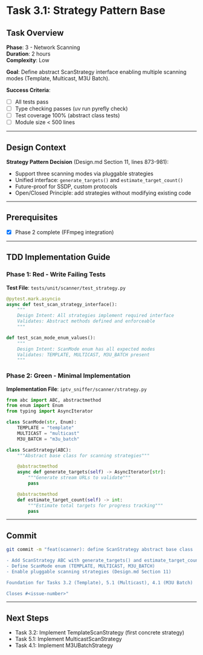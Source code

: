# Task 3.1: Strategy Pattern Base

## Task Overview

**Phase**: 3 - Network Scanning  
**Duration**: 2 hours  
**Complexity**: Low

**Goal**: Define abstract ScanStrategy interface enabling multiple scanning modes (Template, Multicast, M3U Batch).

**Success Criteria**:

- [ ] All tests pass
- [ ] Type checking passes (uv run pyrefly check)
- [ ] Test coverage 100% (abstract class tests)
- [ ] Module size < 500 lines

---

## Design Context

**Strategy Pattern Decision** (Design.md Section 11, lines 873-981):

- Support three scanning modes via pluggable strategies
- Unified interface: `generate_targets()` and `estimate_target_count()`
- Future-proof for SSDP, custom protocols
- Open/Closed Principle: add strategies without modifying existing code

---

## Prerequisites

- [x] Phase 2 complete (FFmpeg integration)

---

## TDD Implementation Guide

### Phase 1: Red - Write Failing Tests

**Test File**: `tests/unit/scanner/test_strategy.py`

```python
@pytest.mark.asyncio
async def test_scan_strategy_interface():
    """
    Design Intent: All strategies implement required interface
    Validates: Abstract methods defined and enforceable
    """

def test_scan_mode_enum_values():
    """
    Design Intent: ScanMode enum has all expected modes
    Validates: TEMPLATE, MULTICAST, M3U_BATCH present
    """
```

### Phase 2: Green - Minimal Implementation

**Implementation File**: `iptv_sniffer/scanner/strategy.py`

```python
from abc import ABC, abstractmethod
from enum import Enum
from typing import AsyncIterator

class ScanMode(str, Enum):
    TEMPLATE = "template"
    MULTICAST = "multicast"
    M3U_BATCH = "m3u_batch"

class ScanStrategy(ABC):
    """Abstract base class for scanning strategies"""

    @abstractmethod
    async def generate_targets(self) -> AsyncIterator[str]:
        """Generate stream URLs to validate"""
        pass

    @abstractmethod
    def estimate_target_count(self) -> int:
        """Estimate total targets for progress tracking"""
        pass
```

---

## Commit

```bash
git commit -m "feat(scanner): define ScanStrategy abstract base class

- Add ScanStrategy ABC with generate_targets() and estimate_target_count()
- Define ScanMode enum (TEMPLATE, MULTICAST, M3U_BATCH)
- Enable pluggable scanning strategies (Design.md Section 11)

Foundation for Tasks 3.2 (Template), 5.1 (Multicast), 4.1 (M3U Batch)

Closes #<issue-number>"
```

---

## Next Steps

- Task 3.2: Implement TemplateScanStrategy (first concrete strategy)
- Task 5.1: Implement MulticastScanStrategy
- Task 4.1: Implement M3UBatchStrategy
